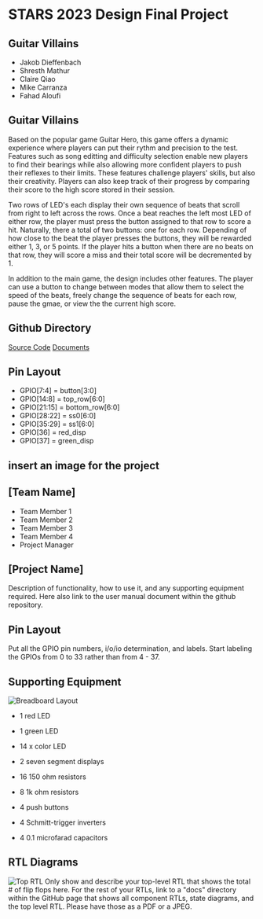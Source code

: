 # STARS 2023 Design Final Project

## Guitar Villains
* Jakob Dieffenbach
* Shresth Mathur
* Claire Qiao
* Mike Carranza
* Fahad Aloufi

## Guitar Villains
Based on the popular game Guitar Hero, this game offers a dynamic experience where players can put their rythm and precision to the test. Features such as song editting and difficulty selection enable new players to find their bearings while also allowing more confident players to push their reflexes to their limits. These features challenge players' skills, but also their creativity. Players can also keep track of their progress by comparing their score to the high score stored in their session. 

Two rows of LED's each display their own sequence of beats that scroll from right to left across the rows. Once a beat reaches the left most LED of either row, the player must press the button assigned to that row to score a hit. Naturally, there a total of two buttons: one for each row. Depending of how close to the beat the player presses the buttons, they will be rewarded either 1, 3, or 5 points. If the player hits a button when there are no beats on that row, they will score a miss and their total score will be decremented by 1. 

In addition to the main game, the design includes other features. The player can use a button to change between modes that allow them to select the speed of the beats, freely change the sequence of beats for each row, pause the gmae, or view the the current high score.

## Github Directory
[Source Code](https://github.com/STARS-Design-Track-2023/GuitarVillains/tree/main/source)
[Documents](https://github.com/STARS-Design-Track-2023/GuitarVillains/tree/main/docs)


## Pin Layout
- GPIO[7:4] = button[3:0]
- GPIO[14:8] = top_row[6:0]
- GPIO[21:15] = bottom_row[6:0]
- GPIO[28:22] = ss0[6:0]
- GPIO[35:29] = ss1[6:0]
- GPIO[36] = red_disp
- GPIO[37] = green_disp

## insert an image for the project

## [Team Name]
* Team Member 1
* Team Member 2
* Team Member 3
* Team Member 4
* Project Manager  

## [Project Name]
Description of functionality, how to use it, and any supporting equipment required. Here also link to the user manual document within the github repository. 

## Pin Layout
Put all the GPIO pin numbers, i/o/io determination, and labels. Start labeling the GPIOs from 0 to 33 rather than from 4 - 37. 

## Supporting Equipment
![Breadboard Layout](https://github.com/STARS-Design-Track-2023/GuitarVillains/tree/main/docs/Breadboard.png)
- 1 red LED
- 1 green LED
- 14 x color LED
- 2 seven segment displays

- 16 150 ohm resistors
- 8 1k ohm resistors

- 4 push buttons

- 4 Schmitt-trigger inverters
- 4 0.1 microfarad capacitors


## RTL Diagrams
![Top RTL](https://github.com/STARS-Design-Track-2023/GuitarVillains/tree/main/docs/Component%20RTL-Top%20RTL.png)
Only show and describe your top-level RTL that shows the total # of flip flops here. For the rest of your RTLs, link to a "docs" directory within the GitHub page
that shows all component RTLs, state diagrams, and the top level RTL. Please have those as a PDF or a JPEG. 

